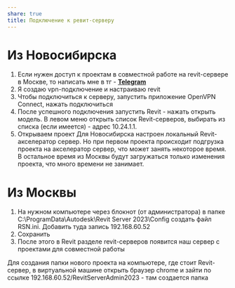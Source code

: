 ```yaml
---
share: true
title: Подключение к ревит-серверу
---
```

# Из Новосибирска
1. Если нужен доступ к проектам в совместной работе на revit-сервере в Москве, то написать мне в тг -  **[Telegram](https://t.me/phil4a)**
2. Я создаю vpn-подключение и настраиваю revit
3. Чтобы подключиться к серверу, запустить приложение OpenVPN Connect, нажать подключиться
4. После успешного подключения запустить Revit - нажать открыть модель. В левом меню открыть список Revit-серверов, выбирать из списка (если имеется) - адрес 10.24.1.1.
5. Открываем проект
Для Новосибирска настроен локальный Revit-акселератор сервер. Но при первом проекта происходит подгрузка проекта на акселератор сервер, что может занять некоторое время. В остальное время из Москвы будут загружаться только изменения проекта, что много времени не занимает.

# Из Москвы
1. На нужном компьютере через блокнот (от администратора) в папке C:\ProgramData\Autodesk\Revit Server 2023\Config создать файл RSN.ini. Добавить туда запись 192.168.60.52
2. Сохранить
3. После этого в Revit разделе revit-серверов появится наш сервер с проектами для совместной работы

Для создания папки нового проекта на компьютере, где стоит Revit-сервер, в виртуальной машине открыть браузер chrome и зайти по ссылке 192.168.60.52/RevitServerAdmin2023 - там создается папка